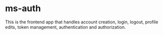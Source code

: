 # ms-auth

This is the frontend app that handles account creation, login, logout, profile edits, token management, authentication and authorization.
